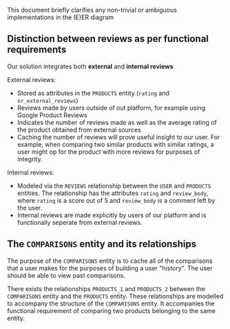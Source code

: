This document briefly clarifies any non-trivial or ambiguous implementations in the (E)ER diagram

## Distinction between reviews as per functional requirements
Our solution integrates both **external** and **internal reviews**

External reviews:
- Stored as attributes in the `PRODUCTS` entity (`rating` and `nr_external_reviews`)
- Reviews made by users outside of out platform, for example using Google Product Reviews
- Indicates the number of reviews made as well as the average rating of the product obtained from external sources
- Caching the number of reviews will prove useful insight to our user. For example, when comparing two similar products with similar ratings, a user might op for the product with more reviews for purposes of integrity.

Internal reviews:
- Modeled via the `REVIEWS` relationship between the `USER` and `PRODUCTS` entities. The relationship has the attributes `rating` and `review_body`, where `rating` is a score out of 5 and `review_body` is a comment left by the user.
- Internal reviews are made explicitly by users of our platform and is functionally seperate from external reviews.

## The `COMPARISONS` entity and its relationships
The purpose of the `COMPARISONS` entity is to cache all of the comparisons that a user makes for the purposes of building a user "history". The user should be able to view past comparisons.

There exists the relationships `PRODUCTS_1` and `PRODUCTS_2` between the `COMPARISONS` entity and the `PRODUCTS` entity. These relationships are modelled to accompany the structure of the `COMPARISONS` entity. It accompanies the functional requirement of comparing two products belonging to the same entity.